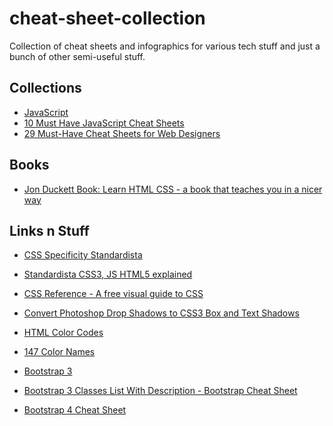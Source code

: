 # cheat-sheet-collection

Collection of cheat sheets and infographics for various tech stuff and
just a bunch of other semi-useful stuff.

## Collections

* [JavaScript](http://www.cheat-sheets.org/sites/javascript.su/)
* [10 Must Have JavaScript Cheat Sheets](https://www.sitepoint.com/10-javascript-cheat-sheets/)
* [29 Must-Have Cheat Sheets for Web Designers](http://blog.sellfy.com/cheat-sheets-for-web-designers/)


## Books

* [Jon Duckett Book: Learn HTML  CSS - a book that teaches you in a nicer way](http://www.htmlandcssbook.com/)

## Links n Stuff

* [CSS Specificity  Standardista](http://www.standardista.com/css3/css-specificity/)
* [Standardista  CSS3, JS  HTML5 explained](http://www.standardista.com/)
* [CSS Reference - A free visual guide to CSS](http://cssreference.io/)
* [Convert Photoshop Drop Shadows to CSS3 Box and Text Shadows](http://melanieceraso.com/psd-to-css3/)
* [HTML Color Codes](http://htmlcolorcodes.com/)
* [147 Color Names](http://www.colors.commutercreative.com/grid/)

* [Bootstrap 3](http://creativealive.com/master-cheat-sheet-twitter-bootstrap-3-pdf-download/)
* [Bootstrap 3 Classes List With Description - Bootstrap Cheat Sheet](https://bootstrapcreative.com/resources/bootstrap-3-css-classes-index/)
* [Bootstrap 4 Cheat Sheet](https://hackerthemes.com/bootstrap-cheatsheet/)
